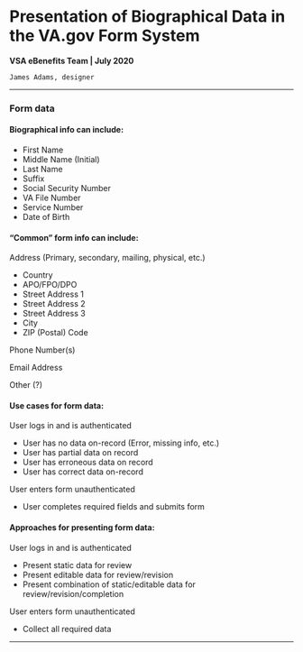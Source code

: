 # Presentation of Biographical Data in the VA.gov Form System
**VSA eBenefits Team | July 2020**

`James Adams, designer`

---

### Form data

#### Biographical info can include:
- First Name
- Middle Name (Initial)
- Last Name
- Suffix
- Social Security Number
- VA File Number
- Service Number
- Date of Birth

#### “Common” form info can include:
Address (Primary, secondary, mailing, physical, etc.)
- Country
- APO/FPO/DPO
- Street Address 1
- Street Address 2
- Street Address 3
- City
- ZIP (Postal) Code

Phone Number(s)

Email Address

Other (?)

#### Use cases for form data:
User logs in and is authenticated
- User has no data on-record (Error, missing info, etc.)
- User has partial data on record
- User has erroneous data on record
- User has correct data on-record

User enters form unauthenticated
- User completes required fields and submits form

#### Approaches for presenting form data:
User logs in and is authenticated
- Present static data for review
- Present editable data for review/revision
- Present combination of static/editable data for review/revision/completion

User enters form unauthenticated
- Collect all required data

---


